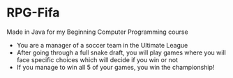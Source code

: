 # RPG-Fifa
 Made in Java for my Beginning Computer Programming course
- You are a manager of a soccer team in the Ultimate League
- After going through a full snake draft, you will play games where you will face specific choices which will decide if you win or not
- If you manage to win all 5 of your games, you win the championship!

